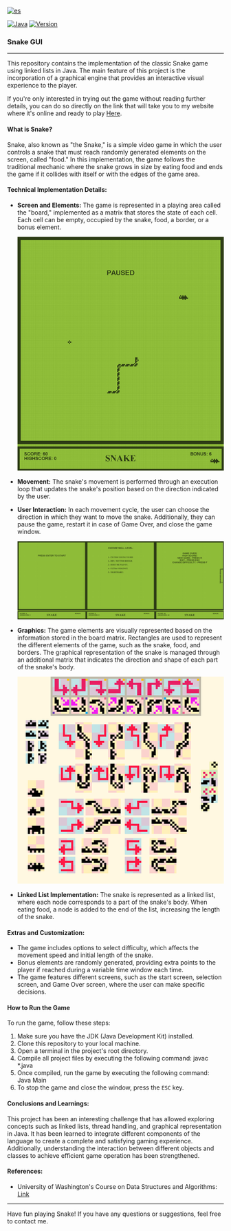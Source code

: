 [![es](https://img.shields.io/badge/lang-es-yellow.svg)](./README.md)

[![Java](https://img.shields.io/badge/Java-11-orange)](https://www.oracle.com/java/technologies/javase-jdk11-downloads.html)
[![Version](https://img.shields.io/badge/version-1.0-green.svg)](https://github.com/user/repo/releases)

### Snake GUI

---

This repository contains the implementation of the classic Snake game using linked lists in Java. The main feature of this project is the incorporation of a graphical engine that provides an interactive visual experience to the player.

If you're only interested in trying out the game without reading further details, you can do so directly on the link that will take you to my website where it's online and ready to play [Here](http://fismat.umich.mx/~anguiano/snake/vibora.html).

#### What is Snake?

Snake, also known as "the Snake," is a simple video game in which the user controls a snake that must reach randomly generated elements on the screen, called "food." In this implementation, the game follows the traditional mechanic where the snake grows in size by eating food and ends the game if it collides with itself or with the edges of the game area.

#### Technical Implementation Details:

- **Screen and Elements:** The game is represented in a playing area called the "board," implemented as a matrix that stores the state of each cell. Each cell can be empty, occupied by the snake, food, a border, or a bonus element.

  ![Game screen](./readmeImages/pantalla_juego.png)

- **Movement:** The snake's movement is performed through an execution loop that updates the snake's position based on the direction indicated by the user.

- **User Interaction:** In each movement cycle, the user can choose the direction in which they want to move the snake. Additionally, they can pause the game, restart it in case of Game Over, and close the game window.

  ![User interaction](./readmeImages/interaccion_usuario.png)

- **Graphics:** The game elements are visually represented based on the information stored in the board matrix. Rectangles are used to represent the different elements of the game, such as the snake, food, and borders. The graphical representation of the snake is managed through an additional matrix that indicates the direction and shape of each part of the snake's body.

  ![Game graphics](./readmeImages/graficos.png)

- **Linked List Implementation:** The snake is represented as a linked list, where each node corresponds to a part of the snake's body. When eating food, a node is added to the end of the list, increasing the length of the snake.

#### Extras and Customization:

- The game includes options to select difficulty, which affects the movement speed and initial length of the snake.
- Bonus elements are randomly generated, providing extra points to the player if reached during a variable time window each time.
- The game features different screens, such as the start screen, selection screen, and Game Over screen, where the user can make specific decisions.

#### How to Run the Game

To run the game, follow these steps:

1. Make sure you have the JDK (Java Development Kit) installed.
2. Clone this repository to your local machine.
3. Open a terminal in the project's root directory.
4. Compile all project files by executing the following command:
   javac \*.java
5. Once compiled, run the game by executing the following command:
   Java Main
6. To stop the game and close the window, press the `ESC` key.

#### Conclusions and Learnings:

This project has been an interesting challenge that has allowed exploring concepts such as linked lists, thread handling, and graphical representation in Java. It has been learned to integrate different components of the language to create a complete and satisfying gaming experience. Additionally, understanding the interaction between different objects and classes to achieve efficient game operation has been strengthened.

#### References:

- University of Washington's Course on Data Structures and Algorithms: [Link](https://courses.cs.washington.edu/courses/cse143/01au/homework/hw6/index.html)

---

Have fun playing Snake! If you have any questions or suggestions, feel free to contact me.